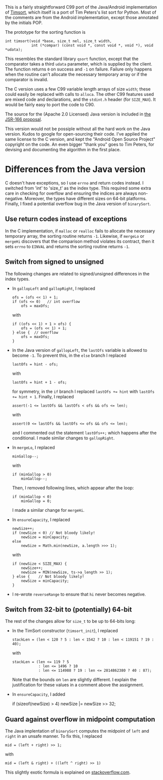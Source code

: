 This is a fairly straightforward C99 port of the Java/Android
implementation of [Timsort](http://en.wikipedia.org/wiki/Timsort), which
itself is a port of Tim Peters's list sort for Python.  Most of the
comments are from the Android implementation, except those annotated
by the initials POP.

The prototype for the sorting function is

    int timsort(void *base, size_t nel, size_t width,
                int (*compar) (const void *, const void *, void *), void *udata);

This resembles the standard library `qsort` function, except that the
comparator takes a third `udata` parameter, which is supplied by the
client.  The function returns `0` on success and `-1` on failure.  Failure
only happens when the routine can't allocate the necessary temporary array or
if the comparator is invalid.

The C version uses a few C99 variable length arrays of size `width`; these
could easily be replaced with calls to `alloca`.  The other C99 features
used are mixed code and declarations, and the `stdint.h` header
(for `SIZE_MAX`).  It would be fairly easy to port the code to C90.

The source for the (Apache 2.0 Licensed) Java version is included in
[the JSR-166 proposal](http://gee.cs.oswego.edu/cgi-bin/viewcvs.cgi/jsr166/src/main/java/util/TimSort.java?view=co).

This version would not be possiple without all the hard work on the Java
version.  Kudos to google for open-sourcing their code.  I've applied the
same license to the C version, and kept the "Android Open Source Project"
copyright on the code.  An even bigger "thank you" goes to Tim Peters,
for devising and documenting the algorithm in the first place.


Differences from the Java version
=================================

C doesn't have exceptions, so I use `errno` and return codes instead.
I switched from 'int' to 'size_t' as the index type.  This required
some extra care in checking for overflow and ensuring the indices
are always non-negative.  Moreover, the types have different sizes
on 64-bit platforms.  Finally, I fixed a potential overflow bug in the
Java version of `binarySort`.


Use return codes instead of exceptions
--------------------------------------

In the C implementation, if `malloc` or `realloc` fails to allocate the
necessary temporary array, the sorting routine returns `-1`.
Likewise, if `mergeLo` or `mergeHi` discovers that the comparison
method violates its contract, then it sets `errno` to `EINVAL` and
returns the sorting routine returns `-1`.



Switch from signed to unsigned
------------------------------

The following changes are related to signed/unsigned differences in
the index types.

-   In `gallopLeft` and `gallopRight`, I replaced

        ofs = (ofs << 1) + 1;
        if (ofs <= 0)   // int overflow
            ofs = maxOfs;

    with

        if ((ofs << 1) + 1 > ofs) {
            ofs = (ofs << 1) + 1;
        } else {  // overflow
            ofs = maxOfs;
        }

-   In the Java version of `gallopLeft`, the `lastOfs` variable is
    allowed to become `-1`.  To prevent this, in the `else` branch
    I replaced

        lastOfs = hint - ofs;

    with

        lastOfs = hint + 1 - ofs;

    for symmetry, in the `if` branch I replaced `lastOfs += hint` with
    `lastOfs += hint + 1`.  Finally, I replaced
    
        assert(-1 <= lastOfs && lastOfs < ofs && ofs <= len);

    with

        assert(0 <= lastOfs && lastOfs <= ofs && ofs <= len);

    and I commented out the statement `lastOfs++;` which happens after
    the conditional.  I made similar changes to `gallopRight`.

-   In `mergeLo`, I replaced

        minGallop--;

    with

        if (minGallop > 0)
            minGallop--;

    Then, I removed following lines, which appear after the loop:

        if (minGallop < 0)
            minGallop = 0;

    I made a similar change for `mergeHi`.

-   In `ensureCapacity`, I replaced

        newSize++;
        if (newSize < 0) // Not bloody likely!
            newSize = minCapacity;
        else
            newSize = Math.min(newSize, a.length >>> 1);

    with

        if (newSize < SIZE_MAX) {
            newSize++;
            newSize = MIN(newSize, ts->a_length >> 1);
        } else {	// Not bloody likely!
            newSize = minCapacity;
        }

-   I re-wrote `reverseRange` to ensure that `hi` never becomes negative.

Switch from 32-bit to (potentially) 64-bit
------------------------------------------

The rest of the changes allow for `size_t` to be up to 64-bits long:

-   In the TimSort constructor (`timsort_init`), I replaced

        stackLen = (len < 120 ? 5 : len < 1542 ? 10 : len < 119151 ? 19 : 40);

    with

        stackLen = (len <= 119 ? 5
		            : len <= 1496 ? 10
        		    : len <= 114988 ? 19 : len <= 2814862380 ? 40 : 87);

     Note that the bounds on `len` are slightly different.  I explain the
     justification for these values in a comment above the assignment.

-    In `ensureCapacity`, I added

        if (sizeof(newSize) > 4)
            newSize |= newSize >> 32;


Guard against overflow in midpoint computation
----------------------------------------------

The Java implentation of `binarySort` computes the midpoint of `left` and
`right` in an unsafe manner.  To fix this, I replaced

    mid = (left + right) >> 1;

with

    mid = (left & right) + ((left ^ right) >> 1)

This slightly exotic formula is explained on [stackoverflow.com](http://stackoverflow.com/questions/4844165/safe-integer-middle-value-formula).
